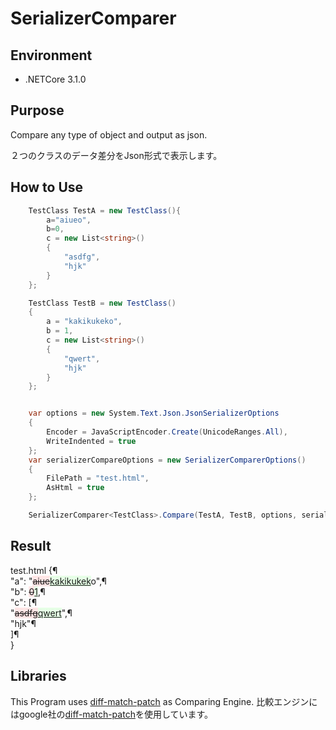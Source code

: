 # SerializerComparer

## Environment
- .NETCore 3.1.0

## Purpose
Compare any type of object and output as json.

２つのクラスのデータ差分をJson形式で表示します。

## How to Use
``` C#
    TestClass TestA = new TestClass(){
        a="aiueo",
        b=0,
        c = new List<string>()
        {
            "asdfg",
            "hjk"
        }
    };

    TestClass TestB = new TestClass()
    {
        a = "kakikukeko",
        b = 1,
        c = new List<string>()
        {
            "qwert",
            "hjk"
        }
    };

``` 

``` C#

    var options = new System.Text.Json.JsonSerializerOptions
    {
        Encoder = JavaScriptEncoder.Create(UnicodeRanges.All),
        WriteIndented = true
    };
    var serializerCompareOptions = new SerializerComparerOptions()
    {
        FilePath = "test.html",
        AsHtml = true
    };

    SerializerComparer<TestClass>.Compare(TestA, TestB, options, serializerCompareOptions);

```
## Result
test.html
<span>{&para;<br>  "a": "</span><del style="background:#ffe6e6;">aiue</del><ins style="background:#e6ffe6;">kakikukek</ins><span>o",&para;<br>  "b": </span><del style="background:#ffe6e6;">0</del><ins style="background:#e6ffe6;">1</ins><span>,&para;<br>  "c": [&para;<br>    "</span><del style="background:#ffe6e6;">asdfg</del><ins style="background:#e6ffe6;">qwert</ins><span>",&para;<br>    "hjk"&para;<br>  ]&para;<br>}</span>


## Libraries
This Program uses [diff-match-patch](https://github.com/google/diff-match-patch) as Comparing Engine.
比較エンジンにはgoogle社の[diff-match-patch](https://github.com/google/diff-match-patch)を使用しています。
